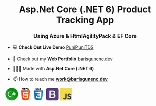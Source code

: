 <h1 align="center"> Asp.Net Core (.NET 6) Product Tracking App</h1>
<h3 align="center">Using Azure & HtmlAgilityPack & EF Core</h3>

- 💻 **Check Out Live Demo** [PuniPuniTDS](https://productscraperdemo.azurewebsites.net/) 

- 🔭 Check out my **Web Portfolio** [barisgunenc.dev](https://barisgunenc.dev/) 

- 👨🏻‍💻 Made with **Asp.Net Core (.NET 6)** 

- 📫 How to reach me **work@barisgunenc.dev**

 <img src="https://raw.githubusercontent.com/github/explore/80688e429a7d4ef2fca1e82350fe8e3517d3494d/topics/csharp/csharp.png" alt="csharp" width="40" height="40"/>  <img src="https://raw.githubusercontent.com/github/explore/80688e429a7d4ef2fca1e82350fe8e3517d3494d/topics/html/html.png" alt="html5" width="40" height="40"/><img src="https://raw.githubusercontent.com/github/explore/80688e429a7d4ef2fca1e82350fe8e3517d3494d/topics/css/css.png" alt="css3" width="40" height="40"/> <img src="https://raw.githubusercontent.com/github/explore/80688e429a7d4ef2fca1e82350fe8e3517d3494d/topics/bootstrap/bootstrap.png" alt="bootstrap" width="40" height="40"/>   <img src="https://raw.githubusercontent.com/github/explore/80688e429a7d4ef2fca1e82350fe8e3517d3494d/topics/javascript/javascript.png" alt="javascript" width="40" height="40"/>

